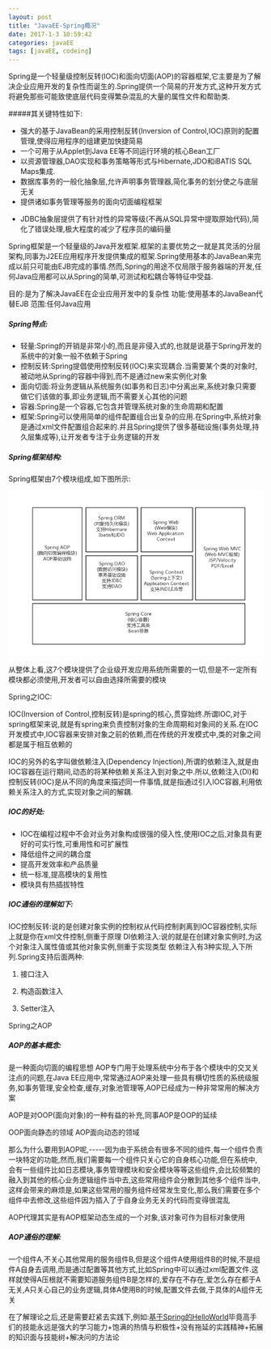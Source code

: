 ```yaml
---
layout: post
title: "JavaEE-Spring概况"
date: 2017-1-3 10:59:42
categories: javaEE
tags: [javaEE, codeing]
---
```


Spring是一个轻量级控制反转(IOC)和面向切面(AOP)的容器框架,它主要是为了解决企业应用开发的复杂性而诞生的.Spring提供一个简易的开发方式,这种开发方式将避免那些可能致使底层代码变得繁杂混乱的大量的属性文件和帮助类.

#####其关键特性如下:

* 强大的基于JavaBean的采用控制反转(Inversion of Control,IOC)原则的配置管理,使得应用程序的组建更加快捷简易
* 一个可用于从Applet到Java EE等不同运行环境的核心Bean工厂
* 以资源管理器,DAO实现和事务策略等形式与Hibernate,JDO和iBATIS SQL Maps集成.
* 数据库事务的一般化抽象层,允许声明事务管理器,简化事务的划分使之与底层无关
* 提供诸如事务管理等服务的面向切面编程框架

<!-- more -->

* JDBC抽象层提供了有针对性的异常等级(不再从SQL异常中提取原始代码),简化了错误处理,极大程度的减少了程序员的编码量

Spring框架是一个轻量级的Java开发框架.框架的主要优势之一就是其灵活的分层架构,同事为J2EE应用程序开发提供集成的框架.Spring使用基本的JavaBean来完成以前只可能由EJB完成的事情.然而,Spring的用途不仅局限于服务器端的开发,任何Java应用都可以从Spring的简单,可测试和松耦合等特征中受益.

目的:是为了解决JavaEE在企业应用开发中的复杂性
功能:使用基本的JavaBean代替EJB
范围:任何Java应用

##### Spring特点:

* 轻量:Spring的开销是非常小的,而且是非侵入式的,也就是说基于Spring开发的系统中的对象一般不依赖于Spring
* 控制反转:Spring提倡使用控制反转(IOC)来实现耦合.当需要某个类的对象时,被动地从Spring的容器中得到,而不是通过new来实例化对象
* 面向切面:将业务逻辑从系统服务(如事务和日志)中分离出来,系统对象只需要做它们该做的事,即业务逻辑,而不需要关心其他的问题
* 容器:Spring是一个容器,它包含并管理系统对象的生命周期和配置
* 框架:Spring可以使用简单的组件配置组合出复杂的应用.在Spring中,系统对象是通过xml文件配置组合起来的.并且Spring提供了很多基础设施(事务处理,持久层集成等),让开发者专注于业务逻辑的开发

##### Spring框架结构:

Spring框架由7个模块组成,如下图所示:

![spring-jiagou](/images/javaee/spring-jiagou.png)

从整体上看,这7个模块提供了企业级开发应用系统所需要的一切,但是不一定所有模块都必须使用,开发者可以自由选择所需要的模块

<font color="#242424">Spring之IOC:</font>

IOC(Inversion of Control,控制反转)是spring的核心,贯穿始终.所谓IOC,对于spring框架来说,就是有spring来负责控制对象的生命周期和对象间的关系.在IOC开发模式中,IOC容器来安排对象之前的依赖,而在传统的开发模式中,类的对象之间都是属于相互依赖的

IOC的另外的名字叫做依赖注入(Dependency Injection),所谓的依赖注入,就是由IOC容器在运行期间,动态的将某种依赖关系注入到对象之中.所以,依赖注入(DI)和控制反转(IOC)是从不同的角度来描述同一件事情,就是指通过引入IOC容器,利用依赖关系注入的方式,实现对象之间的解耦.

##### IOC的好处:

* IOC在编程过程中不会对业务对象构成很强的侵入性,使用IOC之后,对象具有更好的可实行性,可重用性和可扩展性
* 降低组件之间的耦合度
* 提高开发效率和产品质量
* 统一标准,提高模块的复用性
* 模块具有热插拔特性

##### IOC通俗的理解如下:

IOC控制反转:说的是创建对象实例的控制权从代码控制剥离到IOC容器控制,实际上就是你在xml文件控制,侧重于原理
DI依赖注入:说的就是在创建对象实例时,为这个对象注入属性值或其他对象实例,侧重于实现类型
依赖注入有3种实现,入下所列.Spring支持后面两种:

1. 接口注入

2. 构造函数注入

3. Setter注入

<font color="#242424">Spring之AOP</font>

##### AOP的基本概念:

是一种面向切面的编程思想
AOP专门用于处理系统中分布于各个模块中的交叉关注点的问题,在Java EE应用中,常常通过AOP来处理一些具有横切性质的系统级服务,如事务管理,安全检查,缓存,对象池管理等,AOP已经成为一种非常常用的解决方案

AOP是对OOP(面向对象)的一种有益的补充,同事AOP是OOP的延续

OOP面向静态的领域
AOP面向动态的领域

那么为什么要用到AOP呢,-----因为由于系统会有很多不同的组件,每一个组件负责一块特定的功能,然而,我们需要每一个组件只关心它的自身核心功能,但在系统中,会有一些组件比如日志模块,事务管理模块和安全模块等等这些组件,会比较频繁的融入到其他的核心业务逻辑组件当中去,这些常用组件会分散到其他多个组件当中,这样会带来的麻烦是,如果这些常用的服务组件经常发生变化,那么我们需要在多个组件中去修改,这些组件因为插入了于自身业务无关的代码而变得很混乱

AOP代理其实是有AOP框架动态生成的一个对象,该对象可作为目标对象使用

##### AOP通俗的理解:

一个组件A,不关心其他常用的服务组件B,但是这个组件A使用组件B的时候,不是组件A自身去调用,而是通过配置等其他方式,比如Spring中可以通过xml配置文件.这样就使得A压根就不需要知道服务组件B是怎样的,爱存在不存在,爱怎么存在都于A无关,A只关心自己的业务逻辑,具体A使用B的时候,配置文件去做,于具体的A组件无关

在了解理论之后,还是需要赶紧去实践下,例如:[基于Spring的HelloWorld][]毕竟高手们的技能永远是强大的学习能力+饱满的热情与积极性+没有拖延的实践精神+拓展的知识面与技能树+解决问的方法论

[基于Spring的HelloWorld]:https://cgstudios.github.io/javaee/2017/01/02/javaEE-helloworld.html
